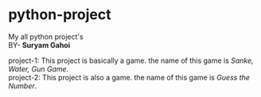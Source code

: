 # python-project
My all python project's
<br>
BY- <b> Suryam Gahoi </b>


project-1: This project is basically a game. the name of this game is <i>Sanke, Water, Gun Game</i>. 
<br>
project-2: This project is also a game. the name of this game is <i>Guess the Number</i>. 
